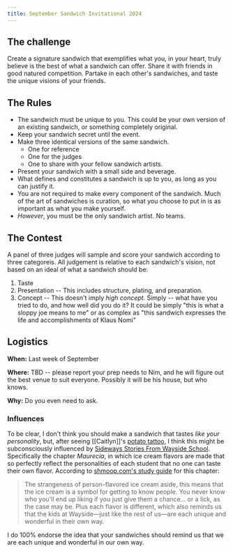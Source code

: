 ```yaml
---
title: September Sandwich Invitational 2024
---
```

## The challenge

Create a signature sandwich that exemplifies what you, in your heart, truly believe is the best of what a sandwich can offer. Share it with friends in good natured competition. Partake in each other's sandwiches, and taste the unique visions of your friends.

## The Rules

- The sandwich must be unique to you. This could be your own version of an existing sandwich, or something completely original.
- Keep your sandwich secret until the event.
- Make three identical versions of the same sandwich.
	- One for reference
	- One for the judges
	- One to share with your fellow sandwich artists.
- Present your sandwich with a small side and beverage.
- What defines and constitutes a sandwich is up to you, as long as you can justify it.
- You are not required to make every component of the sandwich. Much of the art of sandwiches is curation, so what you choose to put in is as important as what you make yourself.
- *However*, you must be the only sandwich artist. No teams.

## The Contest

A panel of three judges will sample and score your sandwich according to three categoreis. All judgement is relative to each sandwich's vision, not based on an ideal of what a sandwich should be:

1. Taste
2. Presentation -- This includes structure, plating, and preparation. 
3. Concept -- This doesn't imply *high concept.* Simply -- what have you tried to do, and how well did you do it? It could be simply "this is what a sloppy joe means to me" or as complex as "this sandwich expresses the life and accomplishments of Klaus Nomi"

## Logistics

**When:** Last week of September

**Where:** TBD -- please report your prep needs to Ním, and he will figure out the best venue to suit everyone. Possibly it will be his house, but who knows.

**Why:** Do you even need to ask.

### Influences

To be clear, I don't think you should make a sandwich that tastes *like your personality*, but, after seeing [[Caitlyn]]'s [potato tattoo](https://wayside.fandom.com/wiki/Calvin%27s_Big_Decision), I think this might be subconsciously influenced by [Sideways Stories From Wayside School](https://en.wikipedia.org/wiki/Sideways_Stories_from_Wayside_School). Specifically the chapter *Maurecia*, in which ice cream flavors are made that so perfectly reflect the personalities of each student that no one can taste their own flavor. According to [shmoop.com's study guide](https://www.shmoop.com/study-guides/sideways-stories-from-wayside-school/maurecia-flavored-ice-cream-symbol.html) for this chapter:

> The strangeness of person-flavored ice cream aside, this means that the ice cream is a symbol for getting to know people. You never know who you'll end up liking if you just give them a chance… or a lick, as the case may be. Plus each flavor is different, which also reminds us that the kids at Wayside—just like the rest of us—are each unique and wonderful in their own way.

I do 100% endorse the idea that your sandwiches should remind us that we are each unique and wonderful in our own way.

